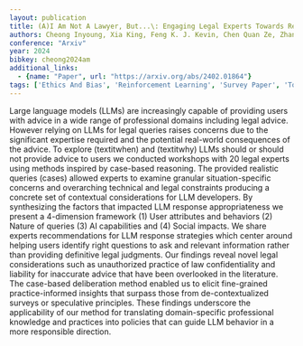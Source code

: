 ```yaml
---
layout: publication
title: (A)I Am Not A Lawyer, But...\: Engaging Legal Experts Towards Responsible LLM Policies For Legal Advice
authors: Cheong Inyoung, Xia King, Feng K. J. Kevin, Chen Quan Ze, Zhang Amy X.
conference: "Arxiv"
year: 2024
bibkey: cheong2024am
additional_links:
  - {name: "Paper", url: "https://arxiv.org/abs/2402.01864"}
tags: ['Ethics And Bias', 'Reinforcement Learning', 'Survey Paper', 'Tools']
---
```

Large language models (LLMs) are increasingly capable of providing users with advice in a wide range of professional domains including legal advice. However relying on LLMs for legal queries raises concerns due to the significant expertise required and the potential real-world consequences of the advice. To explore (textitwhen) and (textitwhy) LLMs should or should not provide advice to users we conducted workshops with 20 legal experts using methods inspired by case-based reasoning. The provided realistic queries (cases) allowed experts to examine granular situation-specific concerns and overarching technical and legal constraints producing a concrete set of contextual considerations for LLM developers. By synthesizing the factors that impacted LLM response appropriateness we present a 4-dimension framework (1) User attributes and behaviors (2) Nature of queries (3) AI capabilities and (4) Social impacts. We share experts recommendations for LLM response strategies which center around helping users identify right questions to ask and relevant information rather than providing definitive legal judgments. Our findings reveal novel legal considerations such as unauthorized practice of law confidentiality and liability for inaccurate advice that have been overlooked in the literature. The case-based deliberation method enabled us to elicit fine-grained practice-informed insights that surpass those from de-contextualized surveys or speculative principles. These findings underscore the applicability of our method for translating domain-specific professional knowledge and practices into policies that can guide LLM behavior in a more responsible direction.
